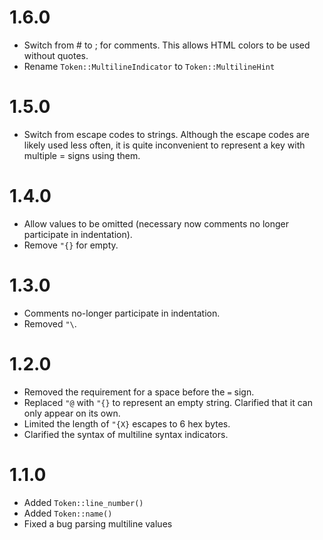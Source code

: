 1.6.0
=====

* Switch from # to ; for comments. This allows HTML colors to be used without quotes.
* Rename `Token::MultilineIndicator` to `Token::MultilineHint`

1.5.0
=====

* Switch from escape codes to strings. Although the escape codes are likely used less often, it is quite inconvenient to represent a key with multiple = signs using them.

1.4.0
=====

* Allow values to be omitted (necessary now comments no longer participate in indentation).
* Remove `"{}` for empty.

1.3.0
=====

* Comments no-longer participate in indentation.
* Removed `"\`.

1.2.0
=====

* Removed the requirement for a space before the `=` sign.
* Replaced `"@` with `"{}` to represent an empty string. Clarified that it can only appear on its own.
* Limited the length of `"{X}` escapes to 6 hex bytes.
* Clarified the syntax of multiline syntax indicators.

1.1.0
=====

* Added `Token::line_number()`
* Added `Token::name()`
* Fixed a bug parsing multiline values
